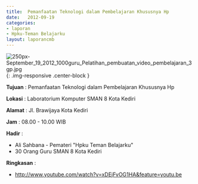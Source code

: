 ```yaml
---	
title: 	Pemanfaatan Teknologi dalam Pembelajaran Khususnya Hp
date: 	2012-09-19
categories:	
- laporan	
- Hpku-Teman Belajarku	
layout: laporancmb	
---	
```

	
![250px-September_19_2012_1000guru_Pelatihan_pembuatan_video_pembelajaran_3gp.jpg](/uploads/250px-September_19_2012_1000guru_Pelatihan_pembuatan_video_pembelajaran_3gp.jpg){: .img-responsive .center-block }	
	
**Tujuan** :	Pemanfaatan Teknologi dalam Pembelajaran Khususnya Hp
	
**Lokasi** :	Laboratorium Komputer SMAN 8 Kota Kediri
	
**Alamat** : 	Jl. Brawijaya Kota Kediri
	
**Jam** :	08.00 - 10.00 WIB
	
**Hadir** :	
*	Ali Sahbana - Pemateri "Hpku Teman Belajarku"
*	30 Orang Guru SMAN 8 Kota Kediri

**Ringkasan** :	
*	http://www.youtube.com/watch?v=xDEjFvOG1HA&feature=youtu.be
